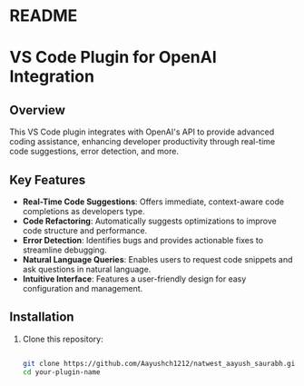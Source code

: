 # README


# VS Code Plugin for OpenAI Integration

## Overview
This VS Code plugin integrates with OpenAI's API to provide advanced coding assistance, enhancing developer productivity through real-time code suggestions, error detection, and more. 

## Key Features
- **Real-Time Code Suggestions**: Offers immediate, context-aware code completions as developers type.
- **Code Refactoring**: Automatically suggests optimizations to improve code structure and performance.
- **Error Detection**: Identifies bugs and provides actionable fixes to streamline debugging.
- **Natural Language Queries**: Enables users to request code snippets and ask questions in natural language.
- **Intuitive Interface**: Features a user-friendly design for easy configuration and management.

## Installation
1. Clone this repository:
   ```bash
   
   git clone https://github.com/Aayushch1212/natwest_aayush_saurabh.git
   cd your-plugin-name
